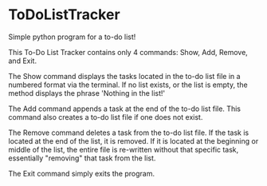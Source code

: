 # ToDoListTracker
Simple python program for a to-do list!

This To-Do List Tracker contains only 4 commands:
Show, Add, Remove, and Exit.

The Show command displays the tasks located in the to-do list file
in a numbered format via the terminal. If no list exists, or the list
is empty, the method displays the phrase 'Nothing in the list!'

The Add command appends a task at the end of the to-do list file.
This command also creates a to-do list file if one does not exist.

The Remove command deletes a task from the to-do list file.
If the task is located at the end of the list, it is removed.
If it is located at the beginning or middle of the list, the entire file is
re-written without that specific task, essentially "removing" that task
from the list.

The Exit command simply exits the program.
